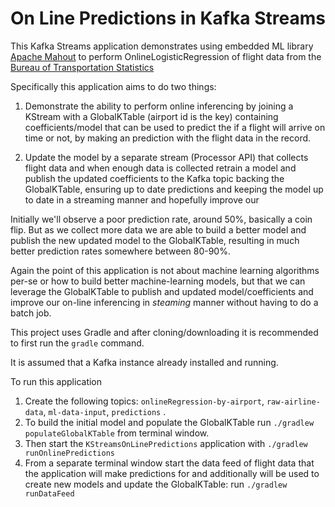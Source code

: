 # On Line Predictions in Kafka Streams

This Kafka Streams application demonstrates using embedded ML library [Apache Mahout](https://github.com/apache/mahout) to perform
OnlineLogisticRegression of flight data from the [Bureau of Transportation Statistics](https://www.transtats.bts.gov/DL_SelectFields.asp?Table_ID=236)

Specifically this application aims to do two things:

1. Demonstrate the ability to perform online inferencing by joining a KStream with a 
GlobalKTable (airport id is the key) containing coefficients/model that can be used to predict the
if a flight will arrive on time or not, by making an prediction with the flight data in the 
record.

2. Update the model by a separate stream (Processor API) that collects flight data and when
enough data is collected retrain a model and publish the updated coefficients to the Kafka topic
backing the GlobalKTable, ensuring up to date predictions and keeping the model up to date
in a streaming manner and hopefully improve our   

Initially we'll observe a poor prediction rate, around 50%, basically a coin flip.  But as we collect more data we are able
to build a better model and publish the new updated model to the GlobalKTable, resulting in much better prediction rates 
somewhere between 80-90%.  

Again the point of this application is not about machine learning algorithms per-se or how to build better machine-learning
models, but that we can leverage the GlobalKTable to publish and updated model/coefficients and improve our on-line
inferencing in _steaming_ manner without having to do a batch job.


This project uses Gradle and after cloning/downloading it is recommended to first run the `gradle` command.

It is assumed that a Kafka instance already installed and running.

To run this application

1. Create the following topics: `onlineRegression-by-airport`, `raw-airline-data`, `ml-data-input`, `predictions` .
2. To build the initial model and populate the GlobalKTable run `./gradlew populateGlobalKTable` from  terminal window.
3. Then start the `KStreamsOnLinePredictions` application with `./gradlew runOnlinePredictions`
3. From a separate terminal window start the data feed of flight data that the application will make predictions for and additionally will 
be used to create new models and update the GlobalKTable: run `./gradlew runDataFeed`


